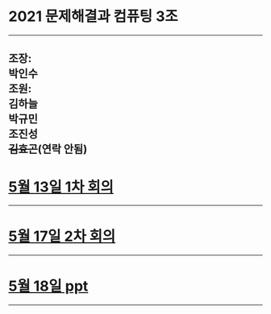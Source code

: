 # 2021 문제해결과 컴퓨팅 3조      
----------------------  
조장:  
박인수    
조원:  
김하늘        
박규민  
조진성  
~~김효곤~~(연락 안됨)  
------------------  
# [5월 13일 1차 회의](https://github.com/isp829/2021_MHC_3/blob/main/513.md)    

------------------------    
# [5월 17일 2차 회의](https://github.com/isp829/2021_MHC_3/blob/main/517.md)    

-----------------    
# [5월 18일 ppt](https://github.com/isp829/2021_MHC_3/blob/main/518.md)      

---------------  
